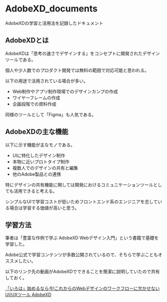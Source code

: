 # AdobeXD_documents

AdobeXDの学習と活用法を記録したドキュメント  

## AdobeXDとは

AdobeXDは「思考の速さでデザインする」をコンセプトに開発されたデザインツールである。  

個人や少人数でのプロダクト開発では無料の範囲で対応可能と思われる。  

以下の用途で活用されている場合が多い。  

* Web制作やアプリ制作現場でのデザインカンプの作成
* ワイヤーフレームの作成
* 企画段階での資料作成  

同様のツールとして「Figma」も人気である。  

## AdobeXDの主な機能

以下に示す機能が主なモノである。    

* UIに特化したデザイン制作
* 本物に近いプロトタイプ制作
* 複数人でのデザインの共有と編集
* 他のAdobe製品との連携  

特にデザインの共有機能に関しては開発におけるコミュニケーションツールとしても活用できると考える。  

シンプルなUIで学習コストが低いためフロントエンド系のエンジニアを志している場合は学習する価値が高いと思う。  

## 学習方法

筆者は「豊富な作例で学ぶ AdobeXD Webデザイン入門」という書籍で基礎を学習した。  

Adobe公式で学習コンテンツが多数公開されているので、そちらで学ぶこともオススメしたい。  

以下のリンク先の動画がAdobeXDでできることを簡潔に説明していたので共有しておく。  

[「いろは」始めるなら今!これからのWebデザインのワークフローに欠かせないUI/UXツール AdobeXD](https://www.adobe.com/jp/max/2020/sessions/an-introduction-to-adobe-xd-for-ui-and-ux-design-s9036.html)